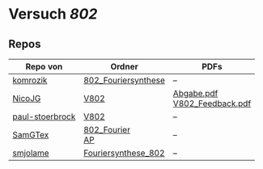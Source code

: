 # Versuch *802*

## Repos

|                 Repo von                 |                                                                                   Ordner                                                                                    |                                                                                                                                          PDFs                                                                                                                                           |
|------------------------------------------|-----------------------------------------------------------------------------------------------------------------------------------------------------------------------------|-----------------------------------------------------------------------------------------------------------------------------------------------------------------------------------------------------------------------------------------------------------------------------------------|
|[komrozik](../repo/komrozik)              |[802_Fouriersynthese](https://github.com/komrozik/AP2019/tree/master/802_Fouriersynthese)                                                                                    |–                                                                                                                                                                                                                                                                                        |
|[NicoJG](../repo/NicoJG)                  |[V802](https://github.com/NicoJG/Anfaengerpraktikum/tree/master/V802)                                                                                                        |[Abgabe.pdf](https://docs.google.com/viewer?url=https://raw.githubusercontent.com/NicoJG/Anfaengerpraktikum/master/V802/Abgabe.pdf)<br/>[V802_Feedback.pdf](https://docs.google.com/viewer?url=https://raw.githubusercontent.com/NicoJG/Anfaengerpraktikum/master/V802/V802_Feedback.pdf)|
|[paul-stoerbrock](../repo/paul-stoerbrock)|[V802](https://github.com/paul-stoerbrock/Praktikum/tree/master/V802)                                                                                                        |–                                                                                                                                                                                                                                                                                        |
|[SamGTex](../repo/SamGTex)                |[802_Fourier](https://github.com/SamGTex/Physik_Praktikum_Samuel_Max/tree/master/802_Fourier)<br/>[AP](https://github.com/SamGTex/Physik_Praktikum_Samuel_Max/tree/master/AP)|–                                                                                                                                                                                                                                                                                        |
|[smjolame](../repo/smjolame)              |[Fouriersynthese_802](https://github.com/smjolame/Praktikum_1/tree/master/Fouriersynthese_802)                                                                               |–                                                                                                                                                                                                                                                                                        |
